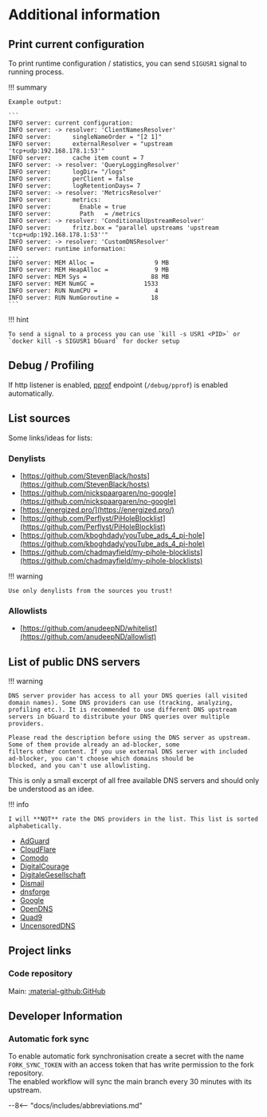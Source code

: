 # Additional information

## Print current configuration

To print runtime configuration / statistics, you can send `SIGUSR1` signal to running process.

!!! summary

    Example output:

    ```
    INFO server: current configuration:
    INFO server: -> resolver: 'ClientNamesResolver'
    INFO server:      singleNameOrder = "[2 1]"
    INFO server:      externalResolver = "upstream 'tcp+udp:192.168.178.1:53'"
    INFO server:      cache item count = 7
    INFO server: -> resolver: 'QueryLoggingResolver'
    INFO server:      logDir= "/logs"
    INFO server:      perClient = false
    INFO server:      logRetentionDays= 7
    INFO server: -> resolver: 'MetricsResolver'
    INFO server:      metrics:
    INFO server:        Enable = true
    INFO server:        Path   = /metrics
    INFO server: -> resolver: 'ConditionalUpstreamResolver'
    INFO server:      fritz.box = "parallel upstreams 'upstream 'tcp+udp:192.168.178.1:53''"
    INFO server: -> resolver: 'CustomDNSResolver'
    INFO server: runtime information:
    ...
    INFO server: MEM Alloc =                 9 MB
    INFO server: MEM HeapAlloc =             9 MB
    INFO server: MEM Sys =                  88 MB
    INFO server: MEM NumGC =              1533
    INFO server: RUN NumCPU =                4
    INFO server: RUN NumGoroutine =         18
    ```

!!! hint

    To send a signal to a process you can use `kill -s USR1 <PID>` or `docker kill -s SIGUSR1 bGuard` for docker setup

## Debug / Profiling

If http listener is enabled, [pprof](https://golang.org/pkg/net/http/pprof/) endpoint (`/debug/pprof`) is enabled
automatically.

## List sources

Some links/ideas for lists:

### Denylists

* [https://github.com/StevenBlack/hosts](https://github.com/StevenBlack/hosts)
* [https://github.com/nickspaargaren/no-google](https://github.com/nickspaargaren/no-google)
* [https://energized.pro/](https://energized.pro/)
* [https://github.com/Perflyst/PiHoleBlocklist](https://github.com/Perflyst/PiHoleBlocklist)
* [https://github.com/kboghdady/youTube_ads_4_pi-hole](https://github.com/kboghdady/youTube_ads_4_pi-hole)
* [https://github.com/chadmayfield/my-pihole-blocklists](https://github.com/chadmayfield/my-pihole-blocklists)

!!! warning

    Use only denylists from the sources you trust!

### Allowlists

* [https://github.com/anudeepND/whitelist](https://github.com/anudeepND/allowlist)

## List of public DNS servers

!!! warning

    DNS server provider has access to all your DNS queries (all visited domain names). Some DNS providers can use (tracking, analyzing, profiling etc.). It is recommended to use different DNS upstream servers in bGuard to distribute your DNS queries over multiple providers.

    Please read the description before using the DNS server as upstream. Some of them provide already an ad-blocker, some
    filters other content. If you use external DNS server with included ad-blocker, you can't choose which domains should be
    blocked, and you can't use allowlisting.

This is only a small excerpt of all free available DNS servers and should only be understood as an idee.

!!! info

    I will **NOT** rate the DNS providers in the list. This list is sorted alphabetically.

* [AdGuard](https://adguard.com/en/adguard-dns/setup.html)
* [CloudFlare](https://1.1.1.1/)
* [Comodo](https://www.comodo.com/secure-dns/)
* [DigitalCourage](https://digitalcourage.de/support/zensurfreier-dns-server)
* [DigitaleGesellschaft](https://www.digitale-gesellschaft.ch/dns/)
* [Dismail](https://dismail.de/info.html#dns)
* [dnsforge](https://dnsforge.de/)
* [Google](https://developers.google.com/speed/public-dns)
* [OpenDNS](https://www.opendns.com/setupguide/#familyshield)
* [Quad9](https://www.quad9.net/)
* [UncensoredDNS](https://blog.uncensoreddns.org/dns-servers/)

## Project links

### Code repository

Main: [:material-github:GitHub](https://github.com/Abiji-2020/bGuard)





## Developer Information

### Automatic fork sync

To enable automatic fork synchronisation create a secret with the name `FORK_SYNC_TOKEN` with an access token that has write permission to the fork repository.  
The enabled workflow will sync the main branch every 30 minutes with its upstream.

--8<-- "docs/includes/abbreviations.md"
